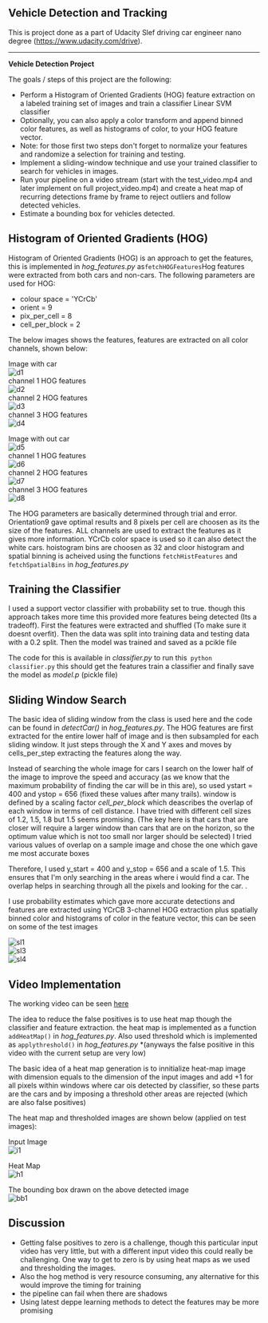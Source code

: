 ## Vehicle Detection and Tracking

This is project done as a part of Udacity Slef driving car engineer nano degree (https://www.udacity.com/drive).

---

**Vehicle Detection Project**

The goals / steps of this project are the following:

* Perform a Histogram of Oriented Gradients (HOG) feature extraction on a labeled training set of images and train a classifier Linear SVM classifier
* Optionally, you can also apply a color transform and append binned color features, as well as histograms of color, to your HOG feature vector. 
* Note: for those first two steps don't forget to normalize your features and randomize a selection for training and testing.
* Implement a sliding-window technique and use your trained classifier to search for vehicles in images.
* Run your pipeline on a video stream (start with the test_video.mp4 and later implement on full project_video.mp4) and create a heat map of recurring detections frame by frame to reject outliers and follow detected vehicles.
* Estimate a bounding box for vehicles detected.


## Histogram of Oriented Gradients (HOG)

Histogram of Oriented Gradients (HOG) is an approach to get the features, this is implemented in *hog_features.py* as`fetchHOGFeatures`Hog features were extracted from both cars and non-cars. 
The following parameters are used for HOG:
* colour space = 'YCrCb'
* orient = 9
* pix_per_cell = 8
* cell_per_block = 2

The below images shows the features, features are extracted on all color channels, shown below:

Image with car     
![d1](./output_images/hog/input1.jpg)                 
channel 1 HOG features      
![d2](./output_images/hog/output11.jpg)         
channel 2 HOG features      
![d3](./output_images/hog/output12.jpg)            
channel 3 HOG features     
![d4](./output_images/hog/output13.jpg)             

Image with out car      
![d5](./output_images/hog/input2.jpg)             
channel 1 HOG features     
![d6](./output_images/hog/output21.jpg)             
channel 2 HOG features     
![d7](./output_images/hog/output22.jpg)             
channel 3 HOG features       
![d8](./output_images/hog/output23.jpg)                  

The HOG parameters are basically determined through trial and error. Orientation9 gave optimal results and 8 pixels per cell are choosen as its the size of the features. ALL channels are used to extract the features as it gives more information. YCrCb color space is used so it can also detect the white cars. hoistogram bins are choosen as 32 and cloor histogram and spatial binning is acheived using the functions `fetchHistFeatures` and `fetchSpatialBins`  in *hog_features.py*

## Training the Classifier

I used a support vector classifier with probability set to true. though this approach takes more time this provided more features being detected (Its a tradeoff). First the features were extracted and shuffled (To make sure it doesnt overfit). Then the data was split into training data and testing data with a 0.2 split. Then the model was trained and saved as a pcikle file

The code for this is available in *classifier.py* to run this` python classifier.py` this should get the features train a classifier and finally save the model as *model.p* (pickle file)

## Sliding Window Search

The basic idea of sliding window from the class is used here and the code can be found in *detectCar()* in *hog_features.py*. The HOG features are first extracted for the entire lower half of image and is then subsampled for each sliding window. 
It just steps through the X and Y axes and moves by cells_per_step extracting the features along the way.

Instead of searching the whole image for cars I search on the lower half of the image to improve the speed and accuracy (as we know that the maximum probability of finding the car will be in this are), so used ystart = 400 and ystop = 656 (fixed these values after many trails). window is defined by a scaling factor *cell_per_block* which deascribes the overlap of each window in terms of cell distance. I have tried with different cell sizes of 1.2, 1.5, 1.8 but 1.5 seems promising. 
(The key here is that cars that are closer will require a larger window than cars that are on the horizon, so the optimum value which is not too small nor larger should be selected)
I tried various values of overlap on a sample image and chose the one which gave me most accurate boxes

Therefore, I used y_start = 400 and y_stop = 656 and a scale of 1.5. This ensures that I'm only searching in the areas where i would find a car. The overlap helps in searching through all the pixels and looking for the car. .

I use probability estimates which gave more accurate detections and features are extracted using YCrCB 3-channel HOG extraction plus spatially binned color and histograms of color in the feature vector, this can be seen on some of the test images

![sl1](./output_images/sliding/op1.jpg)           
![sl3](./output_images/sliding/op3.jpg)             
![sl4](./output_images/sliding/op4.jpg)               

## Video Implementation

The working video can be seen [here](https://www.youtube.com/watch?v=8u36mS0113o&feature=youtu.be)

The idea to reduce the false positives is to use heat map though the classifier and feature extraction. the heat map is implemented as a function `addHeatMap()` in *hog_features.py*. Also used threshold which is implemented as `applythreshold()` in *hog_features.py*
*(anyways the false positive in this video with the current setup are very low)

The basic idea of a heat map generation is to innitialize heat-map image with dimension equals to the dimension of the input images and add +1 for all pixels within windows where car ois detected by classifier, so these parts are the cars and by imposing a threshold other areas are rejected (which are also false positives)

The heat map and thresholded images are shown below (applied on test images):

Input Image                 
![i1](./test_images/test3.jpg)                

 Heat Map                          
![h1](./output_images/pipeline/heatmap1.jpg)                            

The bounding box drawn on the above detected image               
![bb1](./output_images/pipeline/boundingbox1.jpg)                    

## Discussion

* Getting false positives to zero is a challenge, though this particular input video has very little, but with a different input video this could really be challenging. One way to get to zero is by using heat maps as we used and thresholding the images.
* Also the hog method is very resource consuming, any alternative for this would improve the timing for training
* the pipeline can fail when there are shadows
* Using latest deppe learning methods to detect the features may be more promising
